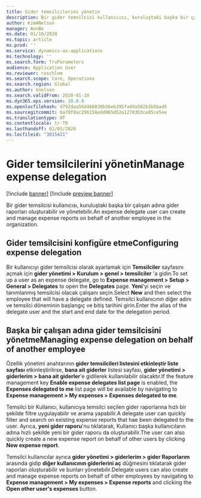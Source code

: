 ```yaml
---
title: Gider temsilcilerini yönetin
description: Bir gider temsilcisi kullanıcısı, kuruluştaki başka bir çalışan adına gider raporları oluşturabilir ve yönetebilir.
author: KimANelson
manager: AnnBe
ms.date: 01/10/2020
ms.topic: article
ms.prod: ''
ms.service: dynamics-ax-applications
ms.technology: ''
ms.search.form: TrvParameters
audience: Application User
ms.reviewer: roschlom
ms.search.scope: Core, Operations
ms.search.region: Global
ms.author: knelson
ms.search.validFrom: 2020-01-10
ms.dyn365.ops.version: 10.0.9
ms.openlocfilehash: d792daa56d468830b56eb395fadda582b3b5bad6
ms.sourcegitcommit: 6a70f9ac296158edd065d52a12703b3ce85ce5ee
ms.translationtype: HT
ms.contentlocale: tr-TR
ms.lasthandoff: 02/03/2020
ms.locfileid: "3015421"
---
```

# <a name="manage-expense-delegation"></a><span data-ttu-id="dcb24-103">Gider temsilcilerini yönetin</span><span class="sxs-lookup"><span data-stu-id="dcb24-103">Manage expense delegation</span></span>

[!include [banner](../includes/banner.md)]
[!include [preview banner](../includes/preview-banner.md)]


<span data-ttu-id="dcb24-104">Bir gider temsilcisi kullanıcısı, kuruluştaki başka bir çalışan adına gider raporları oluşturabilir ve yönetebilir.</span><span class="sxs-lookup"><span data-stu-id="dcb24-104">An expense delegate user can create and manage expense reports on behalf of another employee in the organization.</span></span>

## <a name="configuring-expense-delegation"></a><span data-ttu-id="dcb24-105">Gider temsilcisini konfigüre etme</span><span class="sxs-lookup"><span data-stu-id="dcb24-105">Configuring expense delegation</span></span>

<span data-ttu-id="dcb24-106">Bir kullanıcıyı gider temsilcisi olarak ayarlamak için **Temsilciler** sayfasını açmak için **gider yönetimi > Kurulum > genel > temsilciler** 'a gidin.</span><span class="sxs-lookup"><span data-stu-id="dcb24-106">To set up a user as an expense delegate, go to **Expense management > Setup > General > Delegates** to open the **Delegates** page.</span></span> <span data-ttu-id="dcb24-107">**Yeni**'yi seçin ve tanımlanmış temsilcisi olacak çalışanı seçin.</span><span class="sxs-lookup"><span data-stu-id="dcb24-107">Select **New** and then select the employee that will have a delegate defined.</span></span> <span data-ttu-id="dcb24-108">Temsilci kullanıcının diğer adını ve temsilci döneminin başlangıç ve bitiş tarihini girin.</span><span class="sxs-lookup"><span data-stu-id="dcb24-108">Enter the alias of the delegate user and the start and end date for the delegation period.</span></span>

## <a name="managing-expense-delegation-on-behalf-of-another-employee"></a><span data-ttu-id="dcb24-109">Başka bir çalışan adına gider temsilcisini yönetme</span><span class="sxs-lookup"><span data-stu-id="dcb24-109">Managing expense delegation on behalf of another employee</span></span>

<span data-ttu-id="dcb24-110">Özellik yönetimi anahtarının **gider temsilcileri listesini etkinleştir liste sayfası** etkinleştirilirse, **bana ait giderler** listesi sayfası, **gider yönetimi > giderlerim > bana ait giderler**'e gidilerek kullanılabilir olacaktır.</span><span class="sxs-lookup"><span data-stu-id="dcb24-110">If the feature management key **Enable expense delegates list page** is enabled, the **Expenses delegated to me** list page will be available by navigating to **Expense management > My expenses > Expenses delegated to me**.</span></span>

<span data-ttu-id="dcb24-111">Temsilci bir Kullanıcı, kullanıcıya temsilci seçilen gider raporlarına hızlı bir şekilde filtre uygulayabilir ve arama yapabilir.</span><span class="sxs-lookup"><span data-stu-id="dcb24-111">A delegate user can quickly filter and search on existing expense reports that hae been delegated to the user.</span></span> <span data-ttu-id="dcb24-112">Ayrıca, **yeni gider raporu**'nu tıklatarak, Kullanıcı başka kullanıcıların adına hızlı şekilde yeni bir gider raporu da oluşturabilir.</span><span class="sxs-lookup"><span data-stu-id="dcb24-112">The user can also quickly create a new expense report on behalf of other users by clicking **New expense report**.</span></span>

<span data-ttu-id="dcb24-113">Temsilci kullanıcılar ayrıca **gider yönetimi > giderlerim > gider Raporlarım** arasında gidip **diğer kullanıcının giderlerini aç** düğmesini tıklatarak gider raporları oluşturabilir ve bunları yönetebilir.</span><span class="sxs-lookup"><span data-stu-id="dcb24-113">Delegate users can also create and manage expense reports on behalf of other employees by navigating to **Expense management > My expenses > Expense reports** and clicking the **Open other user's expenses** button.</span></span>
